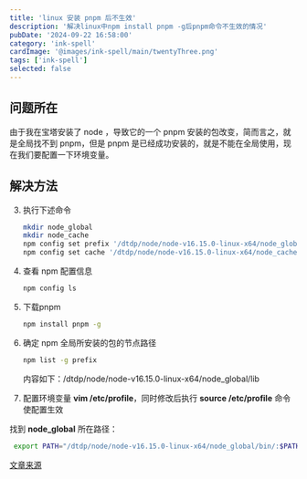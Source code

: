 ```yaml
---
title: 'linux 安装 pnpm 后不生效'
description: '解决linux中npm install pnpm -g后pnpm命令不生效的情况'
pubDate: '2024-09-22 16:58:00'
category: 'ink-spell'
cardImage: '@images/ink-spell/main/twentyThree.png'
tags: ['ink-spell']
selected: false
---
```


## 问题所在

由于我在宝塔安装了 node ，导致它的一个 pnpm 安装的包改变，简而言之，就是全局找不到 pnpm，但是 pnpm 是已经成功安装的，就是不能在全局使用，现在我们要配置一下环境变量。

## 解决方法

3. 执行下述命令

   ```bash
   mkdir node_global
   mkdir node_cache
   npm config set prefix '/dtdp/node/node-v16.15.0-linux-x64/node_global'
   npm config set cache '/dtdp/node/node-v16.15.0-linux-x64/node_cache'
   ```

4. 查看 npm 配置信息

   ```bash
   npm config ls
   ```

5. 下载pnpm

   ```bash
   npm install pnpm -g
   ```

6. 确定 npm 全局所安装的包的节点路径

   ```bash
   npm list -g prefix
   ```

   内容如下：/dtdp/node/node-v16.15.0-linux-x64/node_global/lib

7. 配置环境变量 **vim /etc/profile**，同时修改后执行 **source /etc/profile** 命令使配置生效

找到 **node_global** 所在路径：

```bash
 export PATH="/dtdp/node/node-v16.15.0-linux-x64/node_global/bin/:$PATH"
```

[文章来源](https://blog.csdn.net/qq_45023120/article/details/130390511)
